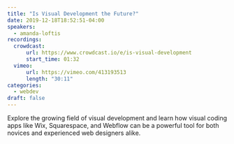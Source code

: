 ```yaml
---
title: "Is Visual Development the Future?"
date: 2019-12-18T18:52:51-04:00
speakers:
  - amanda-loftis
recordings:
  crowdcast:
      url: https://www.crowdcast.io/e/is-visual-development
      start_time: 01:32
  vimeo:
      url: https://vimeo.com/413193513
      length: "30:11"
categories:
  - webdev
draft: false
---
```


Explore the growing field of visual development and learn how visual coding apps like Wix, Squarespace, and Webflow can be a powerful tool for both novices and experienced web designers alike.

